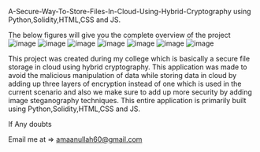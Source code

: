   A-Secure-Way-To-Store-Files-In-Cloud-Using-Hybrid-Cryptography using Python,Solidity,HTML,CSS and JS.
  
  The below figures will give you the complete overview of the project
  ![image](https://user-images.githubusercontent.com/72704839/208301653-0f701e04-61ee-4148-aeb5-641fecc752be.png)
  ![image](https://user-images.githubusercontent.com/72704839/208301659-da266d38-b063-4730-bfa9-8eda75cc1c80.png)
  ![image](https://user-images.githubusercontent.com/72704839/208301666-d5ce705d-bee4-4fa5-b877-cd6b151e88ca.png)
  ![image](https://user-images.githubusercontent.com/72704839/208301676-3614e6c7-e3c1-4b25-9e1d-483b011fd496.png)
  ![image](https://user-images.githubusercontent.com/72704839/208301639-13f548ea-8c46-416f-89d5-a16d4c43bc86.png)
  ![image](https://user-images.githubusercontent.com/72704839/208301645-b0aa60f8-48ab-4d5d-a875-b23f32da3c89.png)
  ![image](https://user-images.githubusercontent.com/72704839/208301649-dc4f74ee-edbf-49f8-8936-bd1455bec29a.png)

  This project was created during my college which is basically a secure file storage in cloud using hybrid cryptography. This application was made to avoid the malicious
  manipulation of data while storing data in cloud by adding up three layers of encryption instead of one which is used in the current scenario and also we make sure to
  add up more security by adding image steganography techniques. This entire application is primarily built using Python,Solidity,HTML,CSS and JS. 
  
  If Any doubts
  
  Email me at => amaanullah60@gmail.com
